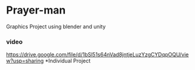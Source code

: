 # Prayer-man
Graphics Project using blender and unity
### video
https://drive.google.com/file/d/1bSl51s64nVad8jntjeLuzYzgCYDqpOQU/view?usp=sharing
*Individual Project
